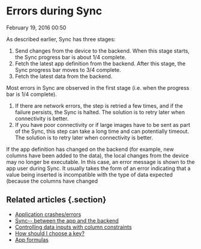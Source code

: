 #  Errors during Sync


February 19, 2016 00:50

As described earlier, Sync has three stages:

  1. Send changes from the device to the backend. When this stage starts, the Sync progress bar is about 1/4 complete.
  2. Fetch the latest app definition from the backend. After this stage, the Sync progress bar moves to 3/4 complete.
  3. Fetch the latest data from the backend.

Most errors in Sync are observed in the first stage (i.e. when the progress
bar is 1/4 complete).

  1. If there are network errors, the step is retried a few times, and if the failure persists, the Sync is halted. The solution is to retry later when connectivity is better.
  2. If you have poor connectivity or if large images have to be sent as part of the Sync, this step can take a long time and can potentially timeout. The solution is to retry later when connectivity is better.

If the app definition has changed on the backend (for example, new columns
have been added to the data), the local changes from the device may no longer
be executable. In this case, an error message is shown to the app user during
Sync. It usually takes the form of an error indicating that a value being
inserted is incompatible with the type of data expected (because the columns
have changed

## Related articles {.section}

  * [Application crashes/errors](Application-crashes-errors)
  * [Sync-- between the app and the backend](Sync-between-the-app-and-the-backend)
  * [Controlling data inputs with column constraints](Controlling-data-inputs-with-column-constraints)
  * [How should I choose a key?](How-should-I-choose-a-key-)
  * [App formulas](App-formulas)

